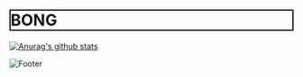 <h1 style='border: 2px solid #000000;'>BONG</h1>

[![Anurag's github stats](https://github-readme-stats.vercel.app/api?username=SSABOODA)](https://github.com/anuraghazra/github-readme-stats)

![Footer](https://capsule-render.vercel.app/api?type=waving&color=auto&height=200&section=footer)
